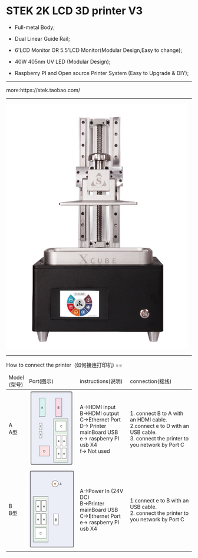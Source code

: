
STEK 2K LCD 3D printer V3
===
<ul>
<li>Full-metal Body;</li>
</ul>
<ul>
<li>Dual Linear Guide Rail;</li>
</ul>
<ul>
<li>6'LCD Monitor OR 5.5'LCD Monitor(Modular Design,Easy to change);</li>
</ul>
<ul>
<li>40W 405nm UV LED (Modular Design);</li>
</ul>
<ul>
<li>Raspberry PI and Open source Printer System (Easy to Upgrade & DIY);</li>
</ul>
<hr>
more:https://stek.taobao.com/ 
<hr>
<img src="https://raw.githubusercontent.com/stekstudio/stek_LCD_3D_printer/master/xCubeV3/v3_jpg.png">
<hr>        
How to connect the printer  (如何接连打印机)
==

<table>
<thead>  
 <tr>
<td>Model<br>(型号)</td>
<td>Port(图示) </td>
<td>instructions(说明)</td>
<td>connection(接线)</td>
</tr> 
 </thead>  
<tbody>  
<tr>
<td>A <br>   A型</td>
<td> <img src="https://github.com/stekstudio/stek_LCD_3D_printer/blob/master/xCubeV3/V3a_connection.jpg"></td>
<td>A->HDMI input <br> B->HDMI output <br> C->Ethernet Port <br> D-> Printer mainBoard USB <br> e-> raspberry PI usb X4 <br> f-> Not used  </td>
<td>1. connect B to A with an HDMI cable.<br> 2.connect e to D with an USB cable. <br> 3. connect the printer to you network by Port C </td>
</tr>
<tr>
<td>B <br>   B型</td>
<td><img src="https://github.com/stekstudio/stek_LCD_3D_printer/blob/master/xCubeV3/V3b_connection.jpg"></td>
<td>A->Power In (24V DC) <br> B->Printer mainBoard USB <br> C->Ethernet Port<br> e-> raspberry PI usb X4 </td>
<td>1.connect e to B with an USB cable.<br> 2. connect the printer to you network by Port C</td>
</tr>

</tbody>
</table>
